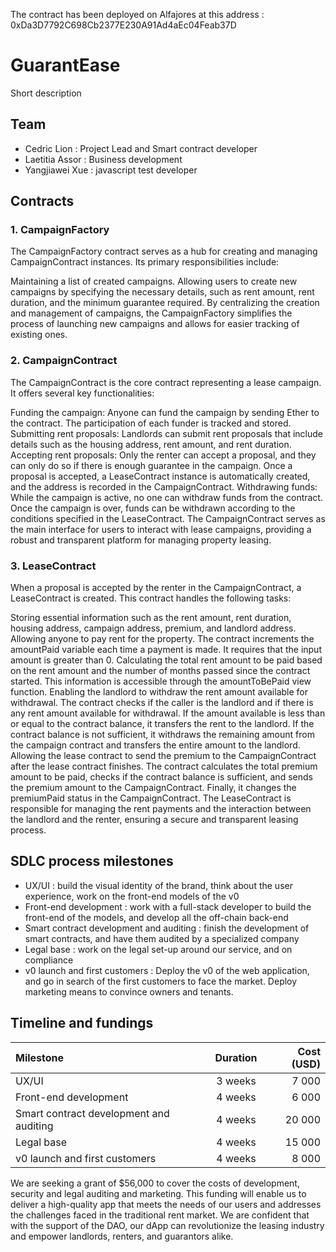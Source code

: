 The contract has been deployed on Alfajores at this address : 0xDa3D7792C698Cb2377E230A91Ad4aEc04Feab37D

# GuarantEase

Short description

## Team
- Cedric Lion : Project Lead and Smart contract developer
- Laetitia Assor : Business development
- Yangjiawei Xue : javascript test developer

## Contracts

### 1. CampaignFactory

The CampaignFactory contract serves as a hub for creating and managing CampaignContract instances. Its primary responsibilities include:

Maintaining a list of created campaigns.
Allowing users to create new campaigns by specifying the necessary details, such as rent amount, rent duration, and the minimum guarantee required.
By centralizing the creation and management of campaigns, the CampaignFactory simplifies the process of launching new campaigns and allows for easier tracking of existing ones.

### 2. CampaignContract

The CampaignContract is the core contract representing a lease campaign. It offers several key functionalities:

Funding the campaign: Anyone can fund the campaign by sending Ether to the contract. The participation of each funder is tracked and stored.
Submitting rent proposals: Landlords can submit rent proposals that include details such as the housing address, rent amount, and rent duration.
Accepting rent proposals: Only the renter can accept a proposal, and they can only do so if there is enough guarantee in the campaign. Once a proposal is accepted, a LeaseContract instance is automatically created, and the address is recorded in the CampaignContract.
Withdrawing funds: While the campaign is active, no one can withdraw funds from the contract. Once the campaign is over, funds can be withdrawn according to the conditions specified in the LeaseContract.
The CampaignContract serves as the main interface for users to interact with lease campaigns, providing a robust and transparent platform for managing property leasing.

### 3. LeaseContract

When a proposal is accepted by the renter in the CampaignContract, a LeaseContract is created. This contract handles the following tasks:

Storing essential information such as the rent amount, rent duration, housing address, campaign address, premium, and landlord address.
Allowing anyone to pay rent for the property. The contract increments the amountPaid variable each time a payment is made. It requires that the input amount is greater than 0.
Calculating the total rent amount to be paid based on the rent amount and the number of months passed since the contract started. This information is accessible through the amountToBePaid view function.
Enabling the landlord to withdraw the rent amount available for withdrawal. The contract checks if the caller is the landlord and if there is any rent amount available for withdrawal. If the amount available is less than or equal to the contract balance, it transfers the rent to the landlord. If the contract balance is not sufficient, it withdraws the remaining amount from the campaign contract and transfers the entire amount to the landlord.
Allowing the lease contract to send the premium to the CampaignContract after the lease contract finishes. The contract calculates the total premium amount to be paid, checks if the contract balance is sufficient, and sends the premium amount to the CampaignContract. Finally, it changes the premiumPaid status in the CampaignContract.
The LeaseContract is responsible for managing the rent payments and the interaction between the landlord and the renter, ensuring a secure and transparent leasing process.

## SDLC process milestones

- UX/UI : build the visual identity of the brand, think about the user experience, work on the front-end models of the v0
- Front-end development : work with a full-stack developer to build the front-end of the models, and develop all the off-chain back-end
- Smart contract development and auditing : finish the development of smart contracts, and have them audited by a specialized company
- Legal base : work on the legal set-up around our service, and on compliance
- v0 launch and first customers : Deploy the v0 of the web application, and go in search of the first customers to face the market. Deploy marketing means to convince owners and tenants. 

## Timeline and fundings

| Milestone  | Duration          | Cost (USD) |
| :--------------- |:---------------:| -----:|
| UX/UI  |   3 weeks       |  7 000 |
| Front-end development  | 4 weeks             |   6 000 |
| Smart contract development and auditing  | 4 weeks          |    20 000 |
|  Legal base   | 4 weeks          |    15 000 |
|  v0 launch and first customers   | 4 weeks          |    8 000 |


We are seeking a grant of $56,000 to cover the costs of development, security and legal auditing and marketing. This funding will enable us to deliver a high-quality app that meets the needs of our users and addresses the challenges faced in the traditional rent market. We are confident that with the support of the DAO, our dApp can revolutionize the leasing industry and empower landlords, renters, and guarantors alike.

